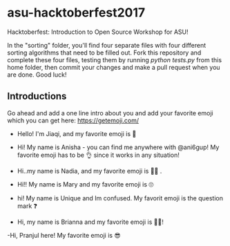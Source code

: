 ﻿# asu-hacktoberfest2017
Hacktoberfest: Introduction to Open Source Workshop for ASU!

In the "sorting" folder, you'll find four separate files with four different sorting algorithms that need to be filled out. Fork this repository and complete these four files, testing them by running *python tests.py* from this home folder, then commit your changes and make a pull request when you are done. Good luck!

## Introductions

Go ahead and add a one line intro about you and add your favorite emoji which you can get here: https://getemoji.com/

- Hello! I'm Jiaqi, and my favorite emoji is 🍉

- Hi! My name is Anisha - you can find me anywhere with @ani6gup! My favorite emoji has to be 👌 since it works in any situation!

- Hi..my name is Nadia, and my favorite emoji is 👩‍💻 .

- Hi!! My name is Mary and my favorite emoji is 🙄

- hi! My name is Unique and Im confused. My favorit emoji is the question mark ❓


- Hi, my name is Brianna and my favorite emoji is 👩‍💻!

-Hi, Pranjul here! My favorite emoji is 😎
